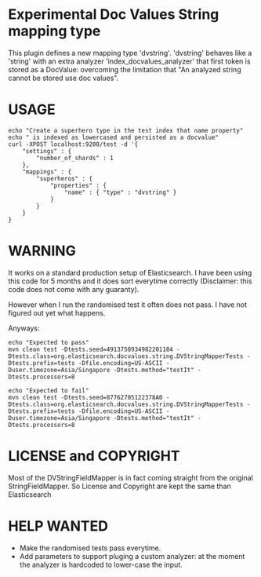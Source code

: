 Experimental Doc Values String mapping type
===========================================

This plugin defines a new mapping type 'dvstring'.
'dvstring' behaves like a 'string' with an extra analyzer 'index_docvalues_analyzer' that first token is stored as a DocValue: overcoming the limitation that "An analyzed string cannot be stored use doc values".

USAGE
=====
```
echo "Create a superhero type in the test index that name property"
echo " is indexed as lowercased and persisted as a docvalue"
curl -XPOST localhost:9200/test -d '{
    "settings" : {
        "number_of_shards" : 1
    },
    "mappings" : {
        "superheros" : {
            "properties" : {
                "name" : { "type" : "dvstring" }
            }
        }
    }
}
```


WARNING
=======
It works on a standard production setup of Elasticsearch.
I have been using this code for 5 months and it does sort everytime correctly (Disclaimer: this code does not come with any guaranty).

However when I run the randomised test it often does not pass.
I have not figured out yet what happens.

Anyways:
```
echo "Expected to pass"
mvn clean test -Dtests.seed=4913758934982201184 -Dtests.class=org.elasticsearch.docvalues.string.DVStringMapperTests -Dtests.prefix=tests -Dfile.encoding=US-ASCII -Duser.timezone=Asia/Singapore -Dtests.method="testIt" -Dtests.processors=8

echo "Expected to fail"
mvn clean test -Dtests.seed=87762705122378A0 -Dtests.class=org.elasticsearch.docvalues.string.DVStringMapperTests -Dtests.prefix=tests -Dfile.encoding=US-ASCII -Duser.timezone=Asia/Singapore -Dtests.method="testIt" -Dtests.processors=8
```


LICENSE and COPYRIGHT
=====================
Most of the DVStringFieldMapper is in fact coming straight from the original StringFieldMapper.
So License and Copyright are kept the same than Elasticsearch

HELP WANTED
===========

* Make the randomised tests  pass everytime.
* Add parameters to support pluging a custom analyzer: at the moment the analyzer is hardcoded to lower-case the input.